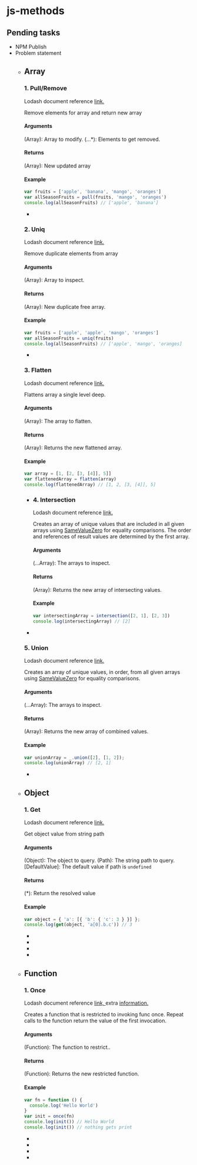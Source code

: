 # js-methods

## Pending tasks
- NPM Publish 
- Problem statement 
  - Array
    - 
      ### 1. Pull/Remove 

      Lodash document reference [link.](https://lodash.com/docs/4.17.15#pull)

      Remove elements for array and return new array

      #### Arguments
      (Array): Array to modify.
      (...*): Elements to get removed.

      #### Returns
      (Array): New updated array

      #### Example
      ```javascript
      var fruits = ['apple', 'banana', 'mango', 'oranges']
      var allSeasonFruits = pull(fruits, 'mango', 'oranges')
      console.log(allSeasonFruits) // ['apple', 'banana']
      ```
    -
     ### 2. Uniq

      Lodash document reference [link.](https://lodash.com/docs/4.17.15#uniq)

      Remove duplicate elements from array

      #### Arguments
      (Array): Array to inspect.

      #### Returns
      (Array): New duplicate free array.

      #### Example
      ```javascript
      var fruits = ['apple', 'apple', 'mango', 'oranges']
      var allSeasonFruits = uniq(fruits)
      console.log(allSeasonFruits) // ['apple', 'mango', 'oranges]
      ```
     - 
      ### 3. Flatten

      Lodash document reference [link.](https://lodash.com/docs/4.17.15#flatten)

      Flattens array a single level deep.

      #### Arguments
      (Array): The array to flatten.

      #### Returns
      (Array): Returns the new flattened array.

      #### Example
      ```javascript
      var array = [1, [2, [3, [4]], 5]]
      var flattenedArray = flatten(array)
      console.log(flattenedArray) // [1, 2, [3, [4]], 5]
      ```
    -
      ### 4. Intersection

      Lodash document reference [link.](https://lodash.com/docs/4.17.15#intersection)

      Creates an array of unique values that are included in all given arrays using [SameValueZero](https://262.ecma-international.org/7.0/#sec-samevaluezero) for equality comparisons. The order and references of result values are determined by the first array.

      #### Arguments
      (...Array): The arrays to inspect.

      #### Returns
      (Array): Returns the new array of intersecting values.

      #### Example
      ```javascript
      var intersectingArray = intersection([2, 1], [2, 3])
      console.log(intersectingArray) // [2]
      ```
    -
     ### 5. Union

      Lodash document reference [link.](https://lodash.com/docs/#union)

      Creates an array of unique values, in order, from all given arrays using [SameValueZero](https://262.ecma-international.org/7.0/#sec-samevaluezero) for equality comparisons.

      #### Arguments
      (...Array): The arrays to inspect.

      #### Returns
      (Array): Returns the new array of combined values.

      #### Example
      ```javascript
      var unionArray = _.union([2], [1, 2]);
      console.log(unionArray) // [2, 1]
      ```
    -
  - Object
    -
       ### 1. Get

      Lodash document reference [link.](https://lodash.com/docs/4.17.15#get)

      Get object value from string path

      #### Arguments
      (Object): The object to query.
      (Path): The string path to query.
      [DefaultValue]: The default value if path is ```undefined```
      #### Returns
      (*): Return the resolved value

      #### Example
      ```javascript
      var object = { 'a': [{ 'b': { 'c': 3 } }] };
      console.log(get(object, 'a[0].b.c')) // 3
      ```
    -
    -
    -
    -
  - Function
    -
       ### 1. Once

      Lodash document reference [link, ](https://lodash.com/docs/4.17.15#once) extra [information.](https://dustinpfister.github.io/2017/12/04/lodash_once/)

      Creates a function that is restricted to invoking func once. Repeat calls to the function return the value of the first invocation.

      #### Arguments
      (Function): The function to restrict..
      #### Returns
      (Function): Returns the new restricted function.

      #### Example
      ```javascript
      var fn = function () {
        console.log('Hello World')
      }
      var init = once(fn)
      console.log(init()) // Hello World
      console.log(init()) // nothing gets print
      ```
    -
    -
    -
    -
